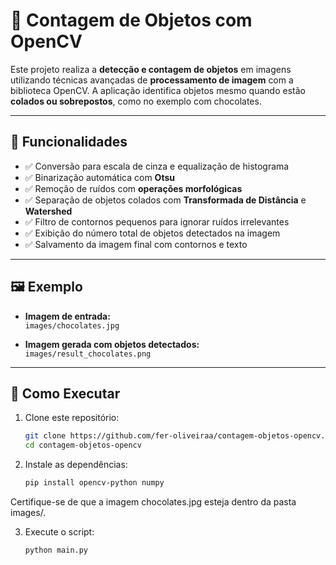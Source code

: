 # 🧠 Contagem de Objetos com OpenCV

Este projeto realiza a **detecção e contagem de objetos** em imagens utilizando técnicas avançadas de **processamento de imagem** com a biblioteca OpenCV. A aplicação identifica objetos mesmo quando estão **colados ou sobrepostos**, como no exemplo com chocolates.

---

## 📌 Funcionalidades

- ✅ Conversão para escala de cinza e equalização de histograma  
- ✅ Binarização automática com **Otsu**  
- ✅ Remoção de ruídos com **operações morfológicas**  
- ✅ Separação de objetos colados com **Transformada de Distância** e **Watershed**  
- ✅ Filtro de contornos pequenos para ignorar ruídos irrelevantes  
- ✅ Exibição do número total de objetos detectados na imagem  
- ✅ Salvamento da imagem final com contornos e texto  

---

## 🖼️ Exemplo

- **Imagem de entrada:**  
  `images/chocolates.jpg`  

- **Imagem gerada com objetos detectados:**  
  `images/result_chocolates.png`  

---

## 🚀 Como Executar

1. Clone este repositório:

   ```bash
   git clone https://github.com/fer-oliveiraa/contagem-objetos-opencv.git
   cd contagem-objetos-opencv

2. Instale as dependências:

    ```bash
    pip install opencv-python numpy

Certifique-se de que a imagem chocolates.jpg esteja dentro da pasta images/.

3. Execute o script:

      ```bash
      python main.py

